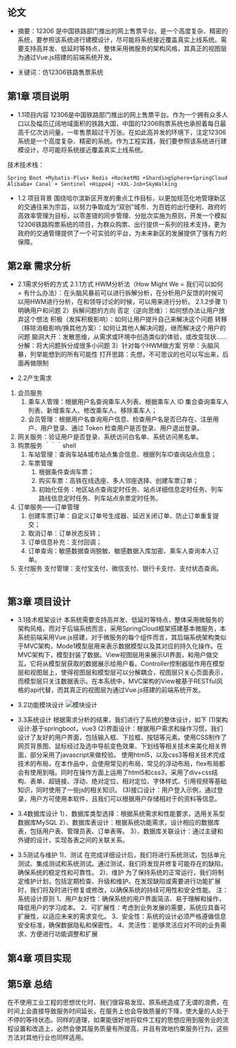 ## 论文

- 摘要：12306 是中国铁路部门推出的网上售票平台。是一个高度复杂、精密的系统，要参照该系统进行建模设计，尽可能将系统接近覆盖真实上线系统。需要支持高并发、低延时等特点，整体采用微服务的架构风格，其真正的视图层为通过Vue.js搭建的前端系统开发。

- 关键词：仿12306铁路售票系统

## 第1章 项目说明

- 1.1项目内容
12306是中国铁路部门推出的网上售票平台。作为一个拥有众多人口以及幅员辽阔地域面积的铁路大国，中国的12306购票系统也承担着每日最高千亿次访问量，一年售票超过千万张。在如此高并发的环境下，注定12306系统是一个高度复杂、精密的系统。作为工程实践，我们要参照该系统进行建模设计，尽可能将系统接近覆盖真实上线系统。

技术技术栈：

```shell
Spring Boot +Mybatis-Plus+ Redis +RocketMQ +ShardingSphere+SpringCloud Alibaba+ Canal + Sentinel +Hippo4j +XXL-Job+SkyWalking
```

- 1.2 项目背景 
围绕哈尔滨新区开发的重点工作目标，以更加规范化地管理新区的交通往来为宗旨，以努力争取成为“双创”城市、为百姓的出行便利、政府的高效率管理为目标，以零差错的同步管理、分批次实施为原则，开发一个模拟12306铁路购票系统的项目，为群众购票、出行提供一系列的技术支持，更为政府的交通管理提供了一个可实验的平台，为未来新区的发展提供了强有力的保障。

## 第2章 需求分析

- 2.1需求分析的方式
2.1.1方式
HWM分析法（How Might We = 我们可以如何 = 有什么办法）：在头脑风暴前可以进行拆解分析，在分析用户反馈的时候可以用HWM进行分析，在和领导讨论的时候，可以用来进行分析。
2.1.2步骤
1）明确用户和问题
2）拆解问题的方向
否定（逆向思维）：如何想办法让用户放弃这个想法
积极（发挥积极影响）：如何让用户提升自己来解决这个问题
转移（移除消极影响/换其他方案）：如何让其他人解决问题，继而解决这个用户的问题
脑洞大开：发散思维，从需求或环境中创造类似的体验，或改变现状……
分解：将大问题拆分成很多小问题
3）针对每个HWM做方案
穷举：头脑风暴，列举能想到的所有可能性
打开思路：先想，不可思议的也可以写出来，后面再做限制

- 2.2产生需求
1. 会员服务
   1. 乘车人管理：根据用户名查询乘车人列表、根据乘车人 ID 集合查询乘车人列表、新增乘车人、修改乘车人、移除乘车人；
   2. 会员管理：根据用户名查询用户信息、检查用户名是否已存在、注册用户、用户登录、通过 Token 检查用户是否登录、用户退出登录。
2. 网关服务：验证用户是否登录、系统访问白名单、系统访问黑名单。
3. 购票服务
｀｀｀shell
   1. 车站管理：查询车站&城市站点集合信息、根据列车ID查询站点信息；
   2. 车票管理
      1. 根据条件查询车票；
      2. 购买车票：高铁在线选座、多人邻座选择、创建车票订单；
      3. 初始化任务：地区站点查询定时任务、站点详细信息定时任务、列车路线信息定时任务、列车站点余票定时任务。
5. 订单服务——订单管理
   1. 创建车票订单：自定义订单号生成器、延迟关闭订单、防止订单重复提交；
   2. 取消订单：订单状态反转；
   3. 订单信息补充：支付回调；
   4. 订单查询：敏感数据查询脱敏、敏感数据入库加密、乘车人查询本人订单。
6. 支付服务
支付管理：支付宝支付、微信支付、银行卡支付、支付状态查询。
｀｀｀

## 第3章 项目设计

- 3.1技术框架设计
本系统需要支持高并发、低延时等特点，整体采用微服务的架构风格，而对于后端系统而言，采用SpringCloud框架搭建基本微服务，本系统前端采用Vue.js搭建，对于微服务的每个组件而言，其后端系统架构类似于MVC架构，Mode1模型层用来表示数据模型以及其对应的持久化操作。在MVC架构下，模型封装了数据。View视图层用来展示UI界面，和用户做交互。它将从模型层获取的数据展示给用户看。Controller控制器层作用在模型层和视图层上，使得视图层和模型层可以分解耦合，视图层只关心页面表示，而模型层只关注数据表示。在本系统中，MVC架构的View被基于RESTful风格的api代替，而其真正的视图层为通过Vue.js搭建的前端系统开发。

- 3.2功能模块设计
![模块设计](https://github.com/jaryarbn/12306/assets/145175396/05f50d9f-ac93-4294-bc94-4ea886e9c9e8)

- 3.3系统设计
根据需求分析的结果，我们进行了系统的整体设计，如下
(1)架构设计:基于springboot，vue3
(2)界面设计：根据用户需求和操作习惯，我们设计了友好的用户界面，包括输入框、下拉框、按钮等元素。使用CSS制作了网页背景图、鼠标经过及选中导航变色效果、下划线等相关技术来美化相关界面，部分采用了javascript来做校验。 使用html5，以及css3等相关技术完成技术的布局，在本作品中，会使用常见的布局，常见的浮动布局，flex布局都会有使用到哦。同时在操作方面上运用了html5和css3，采用了div+css结构、表单、超链接、浮动、绝对定位、相对定位、字体样式、引用视频等基础知识，同时使用了一些js的相关知识。 
(3)接口设计：用户登入示例，通过登录，用户方可使用本软件，且我们可以根据用户存储相对于的资料等信息。

- 3.4数据库设计
1）、数据库类型选择：根据系统需求和性能要求，选用关系型数据库MySQL
2）、数据库表设计：根据系统功能需求，设计相应的数据库表，包括用户表、管理员表、订单表等。
3）、数据库关联设计：通过主键和外键的设计，实现各表之间的关联关系。

- 3.5测试与维护
1)、测试
在完成详细设计后，我们将进行系统测试，包括单元测试、集成测试和系统测试。通过测试，我们将发现并修复可能存在的缺陷，确保系统的稳定性和可靠性。
2)、维护
为了保持系统的正常运行，我们将制定维护计划，包括定期检查、升级和维护。在发现缺陷或需要进行功能扩展时，我们将及时进行修复或修改，以确保系统的持续可用性和安全性能。
注：系统设计原则
1、用户友好性：确保系统的用户界面简洁、易于理解和操作，降低用户的学习成本。
2、可扩展性：考虑到业务发展的需要，系统应具备可扩展性，以适应未来的需求变化。
3、安全性：系统的设计必须严格遵循信息安全标准，确保数据隐私和保密性。
4、灵活性：能够灵活应对不同的业务需求，方便进行功能调整和扩展
## 第4章 项目实现

## 第5章 总结
在不使用工业工程的思想优化时、我们很容易发现、原系统造成了无谓的浪费，在时间上会直接导致服务时间延长，在服务上也会导致质量的下降，使大量的人处于不停的等待状态。同样的道理，如果能很好地将软件工程的思想应用到服务业的流程设置和改造上，必然会使其服务质量有所提高，并且有效地约束服务行为。这些方法对其他行业也同样适用。
